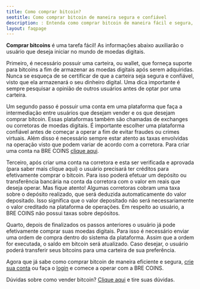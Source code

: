 ```yaml
---
title: Como comprar bitcoin?
seotitle: Como comprar bitcoin de maneira segura e confiável
description: : Entenda como comprar bitcoin de maneira fácil e segura, com ótimo sistema de compra e venda de moedas digitais. Tire suas dúvidas sobre o mercado.
layout: faqpage
---
```

**Comprar bitcoins** é uma tarefa fácil! As informações abaixo auxiliarão o usuário que deseja iniciar no mundo de moedas digitais.

Primeiro, é necessário possuir uma carteira, ou wallet, que forneça suporte para bitcoins a fim de armazenar as moedas digitais após serem adquiridas. Nunca se esqueça de se certificar de que a carteira seja segura e confiável, visto que ela armazenará o seu dinheiro digital. Uma dica importante é sempre pesquisar a opinião de outros usuários antes de optar por uma carteira.

Um segundo passo é possuir uma conta em uma plataforma que faça a intermediação entre usuários que desejam vender e os que desejam comprar bitcoin. Essas plataformas também são chamadas de exchanges ou corretoras de moedas digitais. É importante escolher uma plataforma confiável antes de começar a operar a fim de evitar fraudes ou crimes virtuais. Além disso é necessário sempre estar atento as taxas envolvidas na operação visto que podem variar de acordo com a corretora. Para criar uma conta na BRE COINS [clique aqui](https://broker.brecoins.com.br/?p=signup).

Terceiro, após criar uma conta na corretora e esta ser verificada e aprovada (para saber mais clique aqui) o usuário precisará ter créditos para efetivamente comprar o bitcoin. Para isso poderá efetuar um depósito ou transferência bancária na conta da corretora com o valor em reais que deseja operar. Mas fique atento! Algumas corretoras cobram uma taxa sobre o depósito realizado, que será deduzida automaticamente do valor depositado. Isso significa que o valor depositado não será necessariamente o valor creditado na plataforma de operações. Em respeito ao usuário, a BRE COINS não possui taxas sobre depósitos.

Quarto, depois de finalizados os passos anteriores o usuário já pode efetivamente comprar suas moedas digitais. Para isso é necessário enviar uma ordem de compra dentro do sistema da plataforma. Assim que a ordem for executada, o saldo em bitcoin será atualizado. Caso desejar, o usuário poderá transferir seus bitcoins para uma carteira de sua preferência.

Agora que já sabe como comprar bitcoin de maneira eficiente e segura, [crie sua conta](https://broker.brecoins.com.br/?p=signup) ou faça o [login](https://broker.brecoins.com.br/) e comece a operar com a BRE COINS.

Dúvidas sobre como vender bitcoin? [Clique aqui](/faq/como-vender-bitcoin.html "Como Vender BitCoin") e tire suas dúvidas.
